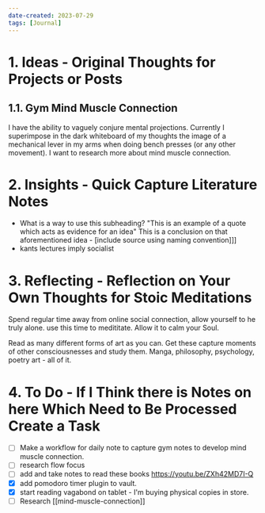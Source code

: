 ```yaml
---
date-created: 2023-07-29
tags: [Journal]
---
```


# 1. Ideas - Original Thoughts for Projects or Posts

## 1.1. Gym Mind Muscle Connection

I have the ability to vaguely conjure mental projections. Currently I superimpose in the dark whiteboard of my thoughts the image of a mechanical lever in my arms when doing bench presses (or any other movement). I want to research more about mind muscle connection.

# 2. Insights - Quick Capture Literature Notes

- What is a way to use this subheading? "This is an example of a quote which acts as evidence for an idea" This is a conclusion on that aforementioned idea - [include source using naming convention]]]
- kants lectures imply socialist 

# 3. Reflecting - Reflection on Your Own Thoughts for Stoic Meditations

Spend regular time away from online social connection, allow yourself to he truly alone. use this time to medititate. Allow it to calm your Soul.

Read as many different forms of art as you can. Get these capture moments of other consciousnesses and study them. Manga, philosophy, psychology, poetry art - all of it.

# 4. To Do - If I Think there is Notes on here Which Need to Be Processed Create a Task

- [ ] Make a workflow for daily note to capture gym notes to develop mind muscle connection.
- [ ] research flow focus
- [ ] add and take notes to read these books https://youtu.be/ZXh42MD7I-Q
- [x] add pomodoro timer plugin to vault.
- [x] start reading vagabond on tablet - I'm buying physical copies in store.
- [ ] Research [[mind-muscle-connection]]